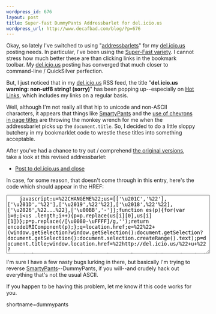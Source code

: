 ```yaml
--- 
wordpress_id: 676
layout: post
title: Super-fast DummyPants Addressbarlet for del.icio.us
wordpress_url: http://www.decafbad.com/blog/?p=676
---
```

Okay, so lately I've switched to using "[addressbarlets][addr]" for my [del.icio.us][] posting needs.  In particular, I've been using the [Super-Fast variety][superfast].  I cannot stress how much better these are than clicking links in the bookmark toolbar.  My [del.icio.us][] posting has converged that much closer to command-line / QuickSilver perfection.  

But, I just noticed that in my [del.icio.us][] RSS feed, the title "**del.icio.us warning: non-utf8 string! (sorry)**" has been popping up--especially on [Hot Links][hl], which includes my links on a regular basis.  

Well, although I'm not really all that hip to unicode and non-ASCII characters, it appears that things like [SmartyPants][] and the [use of chevrons in page titles][story] are throwing the monkey wrench for me when the addressbarlet picks up the `document.title`.  So, I decided to do a little sloppy butchery in my bookmarklet code to wrestle these titles into something acceptable.

After you've had a chance to try out / comprehend [the original versions][superfast], take a look at this revised addressbarlet:

* <a href="javascript:u=%22CHANGEME%22;us=[['\u201C','%22'],['\u201D','%22'],['\u2019',%22'%22],['\u2018',%22'%22],['\u2026',%22...%22],['\u00BB','-']];function es(p){for(var i=0;i<us.length;i++){p=p.replace(us[i][0],us[i][1])};p=p.replace(/[\u0080-\uFFFF]/g,'');return encodeURIComponent(p);};q=location.href;e=%22%22+(window.getSelection?window.getSelection():document.getSelection?document.getSelection():document.selection.createRange().text);p=document.title;window.location.href=%22http://del.icio.us/%22+u+%22?jump=doclose&#38;tags=%22+es(%22%s%22)+%22&#38;url=%22+es(q)+%22&#38;description=%22+es(p)+%22&#38;extended=%22+es('%22'+e+'%22').replace(/ /g,%22+%22);">Post to del.icio.us and close</a>

In case, for some reason, that doesn't come through in this entry, here's the code which should appear in the HREF:

<textarea rows="10" cols="65" name="code" class="javascript">
    javascript:u=%22CHANGEME%22;us=[['\u201C','%22'],['\u201D','%22'],['\u2019',%22'%22],['\u2018',%22'%22],['\u2026',%22...%22],['\u00BB','-']];function es(p){for(var i=0;i<us .length;i++){p=p.replace(us[i][0],us[i][1])};p=p.replace(/[\u0080-\uFFFF]/g,'');return encodeURIComponent(p);};q=location.href;e=%22%22+(window.getSelection?window.getSelection():document.getSelection?document.getSelection():document.selection.createRange().text);p=document.title;window.location.href=%22http://del.icio.us/%22+u+%22?jump=doclose&#38;tags=%22+es(%22%s%22)+%22&#38;url=%22+es(q)+%22&#38;description=%22+es(p)+%22&#38;extended=%22+es('%22'+e+'%22').replace(/ /g,%22+%22);</textarea>
	
I'm sure I have a few nasty bugs lurking in there, but basically I'm trying to reverse [SmartyPants][]--DummyPants, if you will--and crudely hack out everything that's not the usual ASCII.

If you happen to be having this problem, let me know if this code works for you.

[story]: http://www.365tomorrows.com/08/19/deo%e2%80%99s-hole/
[smartypants]: http://daringfireball.net/projects/smartypants/
[hl]: http://dev.upian.com/hotlinks/
[superfast]: http://ejohn.org/blog/super-fast-delicious-bookmarklet/
[del.icio.us]: http://del.icio.us
[addr]: http://naeblis.cx/rtomayko/2004/08/09/DeliciousAddresslets
<!--more-->
shortname=dummypants</us></textarea>
